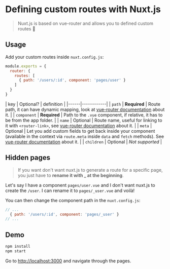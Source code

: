 # Defining custom routes with Nuxt.js

> Nuxt.js is based on vue-router and allows you to defined custom routes :rocket:

## Usage

Add your custom routes inside `nuxt.config.js`:
```js
module.exports = {
  router: {
    routes: [
      { path: '/users/:id', component: 'pages/user' }
    ]
  }
}
```

| key  | Optional? | definition |
|------|------------|
| `path` | **Required** | Route path, it can have dynamic mapping, look at [vue-router documentation](https://router.vuejs.org/en/essentials/dynamic-matching.html) about it. |
| `component` | **Required** | Path to the `.vue` component, if relative, it has to be from the app folder. |
| `name` | Optional | Route name, useful for linking to it with `<router-link>`, see [vue-router documentation](https://router.vuejs.org/en/essentials/named-routes.html) about it. |
| `meta` | Optional | Let you add custom fields to get back inside your component (available in the context via `route.meta`  inside `data` and `fetch` methods). See [vue-router documentation](https://router.vuejs.org/en/advanced/meta.html) about it. |
| `children` | Optional | *Not supported* |

## Hidden pages

>If you want don't want nuxt.js to generate a route for a specific page, you just have to **rename it with _ at the beginning**.

Let's say I have a component `pages/user.vue` and I don't want nuxt.js to create the `/user`. I can rename it to `pages/_user.vue` and voilà!

You can then change the component path in the `nuxt.config.js`:
```js
// ...
  { path: '/users/:id', component: 'pages/_user' }
// ...
```

## Demo

```bash
npm install
npm start
```

Go to [http://localhost:3000](http://localhost:3000) and navigate through the pages.
